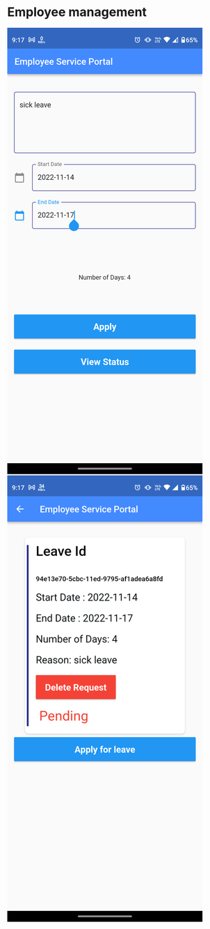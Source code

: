 # Employee management
 
![Alt text](Screenshot_20221105-091730.png?raw=true "App Screenshot 1")
![Alt text](Screenshot_20221105-091740.png?raw=true "App Screenshot 2")
